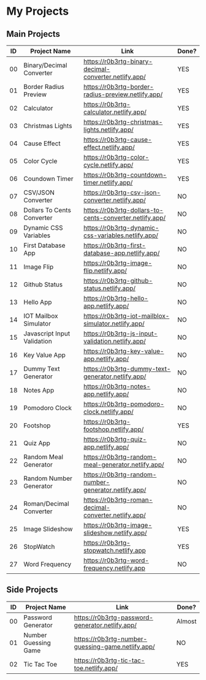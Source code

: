 # My Projects

## Main Projects

| ID  | Project Name                | Link                                                      | Done? |
| --- | --------------------------- | --------------------------------------------------------- | ----- |
| 00  | Binary/Decimal Converter    | <https://r0b3rtg-binary-decimal-converter.netlify.app/>   | YES   |
| 01  | Border Radius Preview       | <https://r0b3rtg-border-radius-preview.netlify.app/>      | YES   |
| 02  | Calculator                  | <https://r0b3rtg-calculator.netlify.app/>                 | YES   |
| 03  | Christmas Lights            | <https://r0b3rtg-christmas-lights.netlify.app/>           | YES   |
| 04  | Cause Effect                | <https://r0b3rtg-cause-effect.netlify.app/>               | YES   |
| 05  | Color Cycle                 | <https://r0b3rtg-color-cycle.netlify.app/>                | YES   |
| 06  | Coundown Timer              | <https://r0b3rtg-countdown-timer.netlify.app/>            | YES   |
| 07  | CSV/JSON Converter          | <https://r0b3rtg-csv-json-converter.netlify.app/>         | NO    |
| 08  | Dollars To Cents Converter  | <https://r0b3rtg-dollars-to-cents-converter.netlify.app/> | NO    |
| 09  | Dynamic CSS Variables       | <https://r0b3rtg-dynamic-css-variables.netlify.app/>      | NO    |
| 10  | First Database App          | <https://r0b3rtg-first-database-app.netlify.app/>         | NO    |
| 11  | Image Flip                  | <https://r0b3rtg-image-flip.netlify.app/>                 | NO    |
| 12  | Github Status               | <https://r0b3rtg-github-status.netlify.app/>              | NO    |
| 13  | Hello App                   | <https://r0b3rtg-hello-app.netlify.app/>                  | NO    |
| 14  | IOT Mailbox Simulator       | <https://r0b3rtg-iot-mailblox-simulator.netlify.app/>     | NO    |
| 15  | Javascript Input Validation | <https://r0b3rtg-js-input-validation.netlify.app/>        | NO    |
| 16  | Key Value App               | <https://r0b3rtg-key-value-app.netlify.app/>              | NO    |
| 17  | Dummy Text Generator        | <https://r0b3rtg-dummy-text-generator.netlify.app/>       | NO    |
| 18  | Notes App                   | <https://r0b3rtg-notes-app.netlify.app/>                  | NO    |
| 19  | Pomodoro Clock              | <https://r0b3rtg-pomodoro-clock.netlify.app/>             | NO    |
| 20  | Footshop                    | <https://r0b3rtg-footshop.netlify.app/>                   | YES   |
| 21  | Quiz App                    | <https://r0b3rtg-quiz-app.netlify.app/>                   | NO    |
| 22  | Random Meal Generator       | <https://r0b3rtg-random-meal-generator.netlify.app/>      | NO    |
| 23  | Random Number Generator     | <https://r0b3rtg-random-number-generator.netlify.app/>    | NO    |
| 24  | Roman/Decimal Converter     | <https://r0b3rtg-roman-decimal-converter.netlify.app/>    | NO    |
| 25  | Image Slideshow             | <https://r0b3rtg-image-slideshow.netlify.app/>            | YES   |
| 26  | StopWatch                   | <https://r0b3rtg-stopwatch.netlify.app>                   | YES   |
| 27  | Word Frequency              | <https://r0b3rtg-word-frequency.netlify.app>              | NO    |

## Side Projects

| ID  | Project Name         | Link                                                | Done?  |
| --- | -------------------- | --------------------------------------------------- | ------ |
| 00  | Password Generator   | <https://r0b3rtg-password-generator.netlify.app/>   | Almost |
| 01  | Number Guessing Game | <https://r0b3rtg-number-guessing-game.netlify.app/> | NO     |
| 02  | Tic Tac Toe          | <https://r0b3rtg-tic-tac-toe.netlify.app/>          | YES    |
